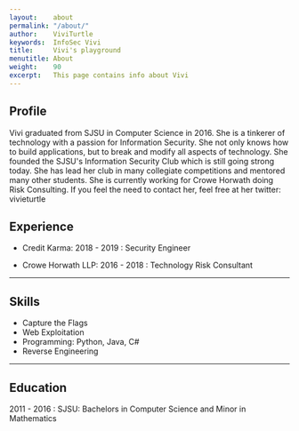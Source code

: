 ```yaml
---
layout:    about
permalink: "/about/"
author:    ViviTurtle
keywords:  InfoSec Vivi
title:     Vivi's playground
menutitle: About
weight:    90
excerpt:   This page contains info about Vivi
---
```


## Profile

Vivi graduated from SJSU in Computer Science in 2016. She is a tinkerer of technology with a passion for Information Security. She not only knows how to build applications, but to break and modify all aspects of technology.  She founded the SJSU's Information Security Club which is still going strong today. She has lead her club in many collegiate competitions and mentored many other students. She is currently working for Crowe Horwath doing Risk Consulting. If you feel the need to contact her, feel free at her twitter: vivieturtle


## Experience

- Credit Karma: 
2018 - 2019
: Security Engineer

- Crowe Horwath LLP: 
2016 - 2018
: Technology Risk Consultant


---

## Skills

- Capture the Flags
- Web Exploitation
- Programming: Python, Java, C#
- Reverse Engineering

---


## Education

2011 - 2016
: SJSU: Bachelors in Computer Science and Minor in Mathematics